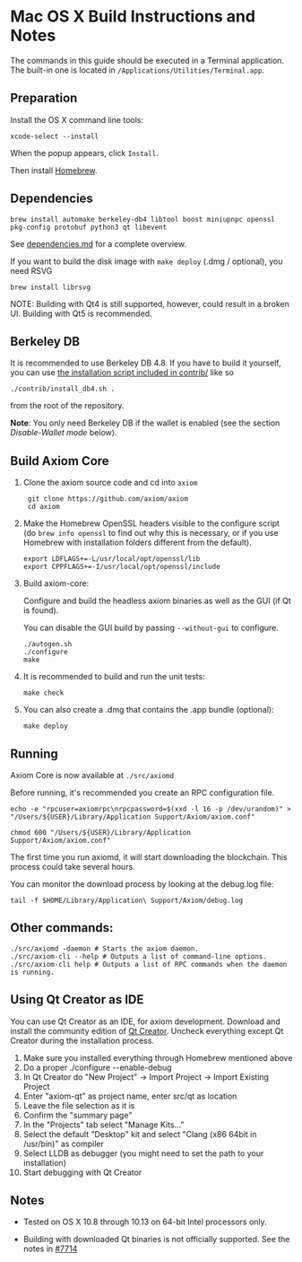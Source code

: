 Mac OS X Build Instructions and Notes
====================================
The commands in this guide should be executed in a Terminal application.
The built-in one is located in `/Applications/Utilities/Terminal.app`.

Preparation
-----------
Install the OS X command line tools:

`xcode-select --install`

When the popup appears, click `Install`.

Then install [Homebrew](https://brew.sh).

Dependencies
----------------------

    brew install automake berkeley-db4 libtool boost miniupnpc openssl pkg-config protobuf python3 qt libevent

See [dependencies.md](dependencies.md) for a complete overview.

If you want to build the disk image with `make deploy` (.dmg / optional), you need RSVG

    brew install librsvg

NOTE: Building with Qt4 is still supported, however, could result in a broken UI. Building with Qt5 is recommended.

Berkeley DB
-----------
It is recommended to use Berkeley DB 4.8. If you have to build it yourself,
you can use [the installation script included in contrib/](/contrib/install_db4.sh)
like so

```shell
./contrib/install_db4.sh .
```

from the root of the repository.

**Note**: You only need Berkeley DB if the wallet is enabled (see the section *Disable-Wallet mode* below).

Build Axiom Core
------------------------

1. Clone the axiom source code and cd into `axiom`

        git clone https://github.com/axiom/axiom
        cd axiom

2.  Make the Homebrew OpenSSL headers visible to the configure script  (do ```brew info openssl``` to find out why this is necessary, or if you use Homebrew with installation folders different from the default).

        export LDFLAGS+=-L/usr/local/opt/openssl/lib
        export CPPFLAGS+=-I/usr/local/opt/openssl/include

3.  Build axiom-core:

    Configure and build the headless axiom binaries as well as the GUI (if Qt is found).

    You can disable the GUI build by passing `--without-gui` to configure.

        ./autogen.sh
        ./configure
        make

4.  It is recommended to build and run the unit tests:

        make check

5.  You can also create a .dmg that contains the .app bundle (optional):

        make deploy

Running
-------

Axiom Core is now available at `./src/axiomd`

Before running, it's recommended you create an RPC configuration file.

    echo -e "rpcuser=axiomrpc\nrpcpassword=$(xxd -l 16 -p /dev/urandom)" > "/Users/${USER}/Library/Application Support/Axiom/axiom.conf"

    chmod 600 "/Users/${USER}/Library/Application Support/Axiom/axiom.conf"

The first time you run axiomd, it will start downloading the blockchain. This process could take several hours.

You can monitor the download process by looking at the debug.log file:

    tail -f $HOME/Library/Application\ Support/Axiom/debug.log

Other commands:
-------

    ./src/axiomd -daemon # Starts the axiom daemon.
    ./src/axiom-cli --help # Outputs a list of command-line options.
    ./src/axiom-cli help # Outputs a list of RPC commands when the daemon is running.

Using Qt Creator as IDE
------------------------
You can use Qt Creator as an IDE, for axiom development.
Download and install the community edition of [Qt Creator](https://www.qt.io/download/).
Uncheck everything except Qt Creator during the installation process.

1. Make sure you installed everything through Homebrew mentioned above
2. Do a proper ./configure --enable-debug
3. In Qt Creator do "New Project" -> Import Project -> Import Existing Project
4. Enter "axiom-qt" as project name, enter src/qt as location
5. Leave the file selection as it is
6. Confirm the "summary page"
7. In the "Projects" tab select "Manage Kits..."
8. Select the default "Desktop" kit and select "Clang (x86 64bit in /usr/bin)" as compiler
9. Select LLDB as debugger (you might need to set the path to your installation)
10. Start debugging with Qt Creator

Notes
-----

* Tested on OS X 10.8 through 10.13 on 64-bit Intel processors only.

* Building with downloaded Qt binaries is not officially supported. See the notes in [#7714](https://github.com/bitcoin/bitcoin/issues/7714)
